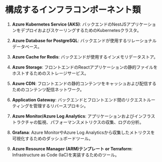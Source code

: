 # 構成するインフラコンポーネント類


1. **Azure Kubernetes Service (AKS)**: バックエンドのNestJSアプリケーションをデプロイおよびスケーリングするためのKubernetesクラスタ。

2. **Azure Database for PostgreSQL**: バックエンドが使用するリレーショナルデータベース。

3. **Azure Cache for Redis**: バックエンドが使用するインメモリデータストア。

4. **Azure Storage**: フロントエンドのReactアプリケーションの静的ファイルをホストするためのストレージサービス。

5. **Azure CDN**: フロントエンドの静的コンテンツをキャッシュおよび配信するためのコンテンツ配信ネットワーク。

6. **Application Gateway**: バックエンドとフロントエンド間のリクエストルーティングを管理するリバースプロキシ。

7. **Azure Monitor/Azure Log Analytics**: アプリケーションおよびインフラストラクチャの監視、パフォーマンスメトリクスの収集、ログの分析。

8. **Grafana**: Azure MonitorやAzure Log Analyticsから収集したメトリクスを可視化するためのダッシュボードツール。

9. **Azure Resource Manager (ARM)テンプレート or Terraform**: Infrastructure as Code (IaC)を実装するためのツール。
